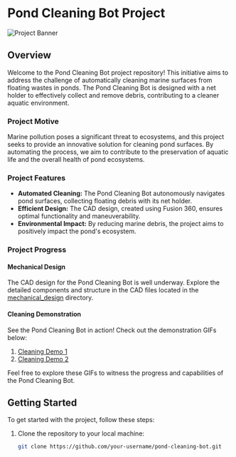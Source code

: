 # Pond Cleaning Bot Project

![Project Banner](path/to/your/banner_image.jpg)

## Overview

Welcome to the Pond Cleaning Bot project repository! This initiative aims to address the challenge of automatically cleaning marine surfaces from floating wastes in ponds. The Pond Cleaning Bot is designed with a net holder to effectively collect and remove debris, contributing to a cleaner aquatic environment.

### Project Motive

Marine pollution poses a significant threat to ecosystems, and this project seeks to provide an innovative solution for cleaning pond surfaces. By automating the process, we aim to contribute to the preservation of aquatic life and the overall health of pond ecosystems.

### Project Features

- **Automated Cleaning:** The Pond Cleaning Bot autonomously navigates pond surfaces, collecting floating debris with its net holder.
- **Efficient Design:** The CAD design, created using Fusion 360, ensures optimal functionality and maneuverability.
- **Environmental Impact:** By reducing marine debris, the project aims to positively impact the pond's ecosystem.

### Project Progress

#### Mechanical Design

The CAD design for the Pond Cleaning Bot is well underway. Explore the detailed components and structure in the CAD files located in the [mechanical_design](link_to_mechanical_design) directory.

#### Cleaning Demonstration

See the Pond Cleaning Bot in action! Check out the demonstration GIFs below:

1. [Cleaning Demo 1](path/to/demo1.gif)
2. [Cleaning Demo 2](path/to/demo2.gif)

Feel free to explore these GIFs to witness the progress and capabilities of the Pond Cleaning Bot.

## Getting Started

To get started with the project, follow these steps:

1. Clone the repository to your local machine:

   ```bash
   git clone https://github.com/your-username/pond-cleaning-bot.git
